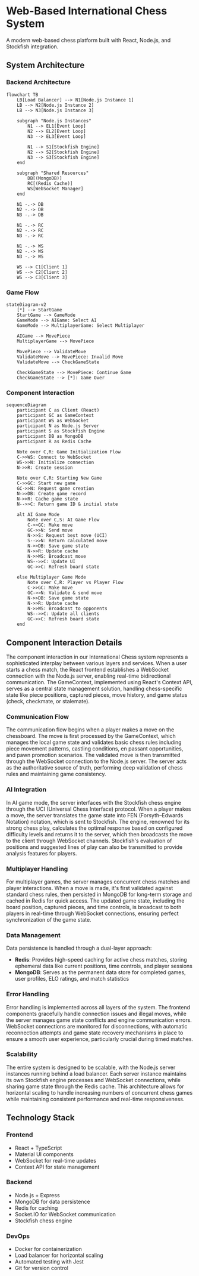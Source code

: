 # Web-Based International Chess System

A modern web-based chess platform built with React, Node.js, and Stockfish integration.

## System Architecture

### Backend Architecture
```mermaid
flowchart TB
    LB[Load Balancer] --> N1[Node.js Instance 1]
    LB --> N2[Node.js Instance 2]
    LB --> N3[Node.js Instance 3]
    
    subgraph "Node.js Instances"
        N1 --> EL1[Event Loop]
        N2 --> EL2[Event Loop]
        N3 --> EL3[Event Loop]
        
        N1 --> S1[Stockfish Engine]
        N2 --> S2[Stockfish Engine]
        N3 --> S3[Stockfish Engine]
    end
    
    subgraph "Shared Resources"
        DB[(MongoDB)]
        RC[(Redis Cache)]
        WS[WebSocket Manager]
    end
    
    N1 -.-> DB
    N2 -.-> DB
    N3 -.-> DB
    
    N1 -.-> RC
    N2 -.-> RC
    N3 -.-> RC
    
    N1 -.-> WS
    N2 -.-> WS
    N3 -.-> WS
    
    WS --> C1[Client 1]
    WS --> C2[Client 2]
    WS --> C3[Client 3]
```

### Game Flow
```mermaid
stateDiagram-v2
    [*] --> StartGame
    StartGame --> GameMode
    GameMode --> AIGame: Select AI
    GameMode --> MultiplayerGame: Select Multiplayer
    
    AIGame --> MovePiece
    MultiplayerGame --> MovePiece
    
    MovePiece --> ValidateMove
    ValidateMove --> MovePiece: Invalid Move
    ValidateMove --> CheckGameState
    
    CheckGameState --> MovePiece: Continue Game
    CheckGameState --> [*]: Game Over
```

### Component Interaction
```mermaid
sequenceDiagram
    participant C as Client (React)
    participant GC as GameContext
    participant WS as WebSocket
    participant N as Node.js Server
    participant S as Stockfish Engine
    participant DB as MongoDB
    participant R as Redis Cache

    Note over C,R: Game Initialization Flow
    C->>WS: Connect to WebSocket
    WS->>N: Initialize connection
    N->>R: Create session
    
    Note over C,R: Starting New Game
    C->>GC: Start new game
    GC->>N: Request game creation
    N->>DB: Create game record
    N->>R: Cache game state
    N-->>C: Return game ID & initial state

    alt AI Game Mode
        Note over C,S: AI Game Flow
        C->>GC: Make move
        GC->>N: Send move
        N->>S: Request best move (UCI)
        S-->>N: Return calculated move
        N->>DB: Save game state
        N->>R: Update cache
        N->>WS: Broadcast move
        WS-->>C: Update UI
        GC->>C: Refresh board state

    else Multiplayer Game Mode
        Note over C,R: Player vs Player Flow
        C->>GC: Make move
        GC->>N: Validate & send move
        N->>DB: Save game state
        N->>R: Update cache
        N->>WS: Broadcast to opponents
        WS-->>C: Update all clients
        GC->>C: Refresh board state
    end
```

## Component Interaction Details

The component interaction in our International Chess system represents a sophisticated interplay between various layers and services. When a user starts a chess match, the React frontend establishes a WebSocket connection with the Node.js server, enabling real-time bidirectional communication. The GameContext, implemented using React's Context API, serves as a central state management solution, handling chess-specific state like piece positions, captured pieces, move history, and game status (check, checkmate, or stalemate).

### Communication Flow
The communication flow begins when a player makes a move on the chessboard. The move is first processed by the GameContext, which manages the local game state and validates basic chess rules including piece movement patterns, castling conditions, en passant opportunities, and pawn promotion scenarios. The validated move is then transmitted through the WebSocket connection to the Node.js server. The server acts as the authoritative source of truth, performing deep validation of chess rules and maintaining game consistency.

### AI Integration
In AI game mode, the server interfaces with the Stockfish chess engine through the UCI (Universal Chess Interface) protocol. When a player makes a move, the server translates the game state into FEN (Forsyth–Edwards Notation) notation, which is sent to Stockfish. The engine, renowned for its strong chess play, calculates the optimal response based on configured difficulty levels and returns it to the server, which then broadcasts the move to the client through WebSocket channels. Stockfish's evaluation of positions and suggested lines of play can also be transmitted to provide analysis features for players.

### Multiplayer Handling
For multiplayer games, the server manages concurrent chess matches and player interactions. When a move is made, it's first validated against standard chess rules, then persisted in MongoDB for long-term storage and cached in Redis for quick access. The updated game state, including the board position, captured pieces, and time controls, is broadcast to both players in real-time through WebSocket connections, ensuring perfect synchronization of the game state.

### Data Management
Data persistence is handled through a dual-layer approach:
- **Redis**: Provides high-speed caching for active chess matches, storing ephemeral data like current positions, time controls, and player sessions
- **MongoDB**: Serves as the permanent data store for completed games, user profiles, ELO ratings, and match statistics

### Error Handling
Error handling is implemented across all layers of the system. The frontend components gracefully handle connection issues and illegal moves, while the server manages game state conflicts and engine communication errors. WebSocket connections are monitored for disconnections, with automatic reconnection attempts and game state recovery mechanisms in place to ensure a smooth user experience, particularly crucial during timed matches.

### Scalability
The entire system is designed to be scalable, with the Node.js server instances running behind a load balancer. Each server instance maintains its own Stockfish engine processes and WebSocket connections, while sharing game state through the Redis cache. This architecture allows for horizontal scaling to handle increasing numbers of concurrent chess games while maintaining consistent performance and real-time responsiveness.

## Technology Stack

### Frontend
- React + TypeScript
- Material UI components
- WebSocket for real-time updates
- Context API for state management

### Backend
- Node.js + Express
- MongoDB for data persistence
- Redis for caching
- Socket.IO for WebSocket communication
- Stockfish chess engine

### DevOps
- Docker for containerization
- Load balancer for horizontal scaling
- Automated testing with Jest
- Git for version control
